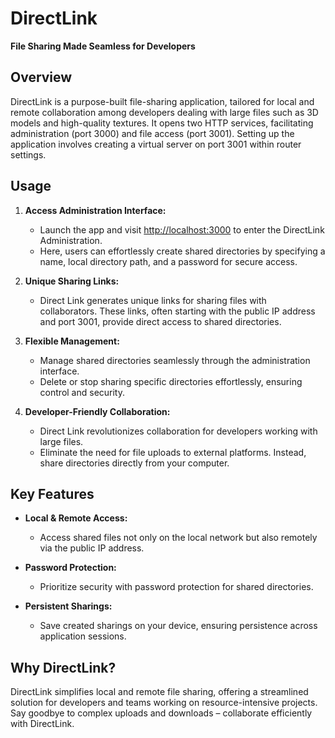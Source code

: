 # DirectLink

**File Sharing Made Seamless for Developers**

## Overview

DirectLink is a purpose-built file-sharing application, tailored for local and remote collaboration among developers dealing with large files such as 3D models and high-quality textures. It opens two HTTP services, facilitating administration (port 3000) and file access (port 3001). Setting up the application involves creating a virtual server on port 3001 within router settings.

## Usage

1. **Access Administration Interface:**
   - Launch the app and visit [http://localhost:3000](http://localhost:3000) to enter the DirectLink Administration.
   - Here, users can effortlessly create shared directories by specifying a name, local directory path, and a password for secure access.

2. **Unique Sharing Links:**
   - Direct Link generates unique links for sharing files with collaborators. These links, often starting with the public IP address and port 3001, provide direct access to shared directories.

3. **Flexible Management:**
   - Manage shared directories seamlessly through the administration interface.
   - Delete or stop sharing specific directories effortlessly, ensuring control and security.

4. **Developer-Friendly Collaboration:**
   - Direct Link revolutionizes collaboration for developers working with large files.
   - Eliminate the need for file uploads to external platforms. Instead, share directories directly from your computer.

## Key Features

- **Local & Remote Access:**
  - Access shared files not only on the local network but also remotely via the public IP address.

- **Password Protection:**
  - Prioritize security with password protection for shared directories.

- **Persistent Sharings:**
  - Save created sharings on your device, ensuring persistence across application sessions.

## Why DirectLink?

DirectLink simplifies local and remote file sharing, offering a streamlined solution for developers and teams working on resource-intensive projects. Say goodbye to complex uploads and downloads – collaborate efficiently with DirectLink.

